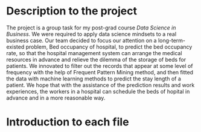 # Description to the project
The project is a group task for my post-grad course _Data Science in Business_. We were required to apply data science mindsets to a real business case. 
Our team decided to focus our attention on a long-term-existed problem, Bed occupancy of hospital, to predict the bed occupancy rate, so that the hospital management system can arrange the medical resources in advance and relieve the dilemma of the storage of beds for patients.
We innovated to filter out the records that appear at some level of frequency with the help of Frequent Pattern Mining method, and then fitted the data with machine learning methods to predict the stay length of a patient. We hope that with the assistance of the prediction results and work experiences, the workers in a hospital can schedule the beds of hopital in advance and in a more reasonable way.
# Introduction to each file
